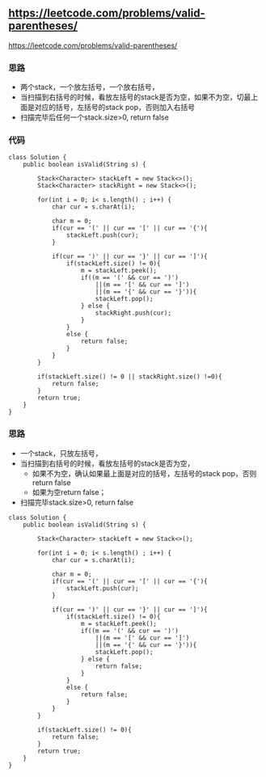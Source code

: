 ## https://leetcode.com/problems/valid-parentheses/
https://leetcode.com/problems/valid-parentheses/

### 思路
- 两个stack，一个放左括号，一个放右括号，
- 当扫描到右括号的时候，看放左括号的stack是否为空，如果不为空，切最上面是对应的括号，左括号的stack pop，否则加入右括号
- 扫描完毕后任何一个stack.size>0, return false

### 代码
```
class Solution {
    public boolean isValid(String s) {
        
        Stack<Character> stackLeft = new Stack<>();
        Stack<Character> stackRight = new Stack<>();

        for(int i = 0; i< s.length() ; i++) {
            char cur = s.charAt(i);

            char m = 0;
            if(cur == '(' || cur == '[' || cur == '{'){
                stackLeft.push(cur);
            }

            if(cur == ')' || cur == '}' || cur == ']'){
                if(stackLeft.size() != 0){
                    m = stackLeft.peek();
                    if((m == '(' && cur == ')')
                        ||(m == '[' && cur == ']')
                        ||(m == '{' && cur == '}')){
                        stackLeft.pop();
                    } else {
                        stackRight.push(cur);
                    }
                }
                else {
                    return false;
                }
            }
        }

        if(stackLeft.size() != 0 || stackRight.size() !=0){
            return false;
        }   
        return true;
    }
}
```
### 思路
- 一个stack，只放左括号，
- 当扫描到右括号的时候，看放左括号的stack是否为空，
    - 如果不为空，确认如果最上面是对应的括号，左括号的stack pop，否则return false
    - 如果为空return false；
- 扫描完毕stack.size>0, return false

```
class Solution {
    public boolean isValid(String s) {
        
        Stack<Character> stackLeft = new Stack<>();

        for(int i = 0; i< s.length() ; i++) {
            char cur = s.charAt(i);

            char m = 0;
            if(cur == '(' || cur == '[' || cur == '{'){
                stackLeft.push(cur);
            }

            if(cur == ')' || cur == '}' || cur == ']'){
                if(stackLeft.size() != 0){
                    m = stackLeft.peek();
                    if((m == '(' && cur == ')')
                        ||(m == '[' && cur == ']')
                        ||(m == '{' && cur == '}')){
                        stackLeft.pop();
                    } else {
                        return false;
                    }
                }
                else {
                    return false;
                }
            }
        }

        if(stackLeft.size() != 0){
            return false;
        }   
        return true;
    }
}
```
